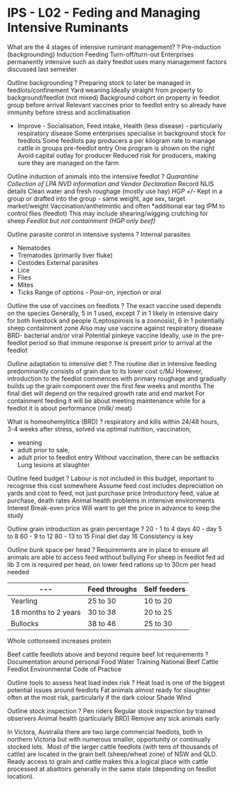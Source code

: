 # IPS - L02 - Feding and Managing Intensive Ruminants

What are the 4 stages of intensive ruminant management?
?
Pre-induction (backgrounding)
Induction
Feeding
Turn-off/turn-out
Enterprises permanently intensive such as dairy feedlot uses many management factors discussed last semester

Outline backgrounding
?
Preparing stock to later be managed in feedlots/confinement
Yard weaning
Ideally straight from property to background/feedlot (not mixed)
Background cohort on property in feedlot group before arrival
Relevant vaccines prior to feedlot entry so already have immunity before stress and acclimatisation
- Improve - Socialisation, Feed intake, Health (less disease) - particularly respiratory disease
Some enterprises specialise in background stock for feedlots
Some feedlots pay producers a per kilogram rate to manage cattle in groups pre-feedlot entry
One program is shown on the right
Avoid capital outlay for producer
Reduced risk for producers, making sure they are managed on the farm

Outline induction of animals into the intensive feedlot
?
*Quarantine*
*Collection of LPA NVD information and Vendor Declaration*
Record NLIS details
Clean water and fresh roughage (mostly use hay)
*HGP +/-*
Kept in a group or drafted into the group - same weight, age sex, target market/weight
Vaccination/anthelmintic and often *additional ear tag
IPM to control flies (feedlot)
This may include shearing/wigging crutching for sheep
*Feedlot but not containment (HGP only beef)*

Outline parasite control in intensive systems
?
Internal parasites
- Nematodes
- Trematodes (primarily liver fluke)
- Cestodes
External parasites
- Lice
- Flies
- Mites
- Ticks
Range of options - Pour-on, injection or oral

Outline the use of vaccines on feedlots
?
The exact vaccine used depends on the species
Generally, 5 in 1 used, except 7 in 1 likely in intensive dairy for both livestock and people (Leptospirosis is a zoonosis), 6 in 1 potentially sheep containment zone
Also may use vaccine against respiratory disease BRD- bacterial and/or viral
Potential pinkeye vaccine
Ideally, use in the pre-feedlot period so that immune response is present prior to arrival at the feedlot

Outline adaptation to intensive diet
?
The routine diet in intensive feeding predominantly consists of grain due to its lower cost c/MJ
However, introduction to the feedlot commences with primary roughage and gradually builds up the grain component over the first few weeks and months
The final diet will depend on the required growth rate and end market
For containment feeding it will be about meeting maintenance while for a feedlot it is about performance (milk/ meat)

What is homeohemylitica (BRD)
?
respiratory and kills within 24/48 hours, 3-4 weeks after stress, solved via optimal nutrition, vaccination, 
- weaning 
- adult prior to sale, 
- adult prior to feedlot entry
Without vaccination, there can be setbacks
Lung lesions at slaughter

Outline feed budget
?
Labour is not included in this budget, important to recognise this cost somewhere
Assume feed cost includes depreciation on yards and cost to feed, not just purchase price
Introductory feed, value at purchase, death rates
Animal health problems in intensive environments
Interest
Break-even price
Will want to get the price in advance to keep the study

Outline grain introduction as grain percentage
?
20 - 1 to 4 days
40 - day 5 to 8
60 - 9 to 12
80 - 13 to 15
Final diet day 16
Consistency is key

Outline bunk space per head
?
Requirements are in place to ensure all animals are able to access feed without bullying
For sheep in feedlot fed ad lib 3 cm is required per head, on lower feed rations up to 30cm per head needed
 
| ---                  | Feed throughs | Self feeders |
| -------------------- | ------------- | ------------ |
| Yearling             | 25 to 30      | 10 to 20     |
| 18 months to 2 years | 30 to 38      | 20 to 25     |
| Bullocks             | 38 to 46      | 25 to 30     |

Whole cottonseed increases protein

Beef cattle feedlots above and beyond require beef lot requirements
?
Documentation around personal
Food
Water
Training
National Beef Cattle Feedlot Environmental Code of Practice

Outline tools to assess heat load index risk
?
Heat load is one of the biggest potential issues around feedlots
Fat animals almost ready for slaughter often at the most risk, particularly if the dark colour
Shade
Wind

Outline stock inspection
?
Pen riders
Regular stock inspection by trained observers
Animal health (particularly BRD)
Remove any sick animals early

In Victora, Australia there are two large commercial feedlots, both in northern Victoria but with numerous smaller, opportunity or continually stocked lots.  Most of the larger cattle feedlots (with tens of thousands of cattle) are located in the grain belt (sheep/wheat zone) of NSW and QLD.  Ready access to grain and cattle makes this a logical place with cattle processed at abattoirs generally in the same state (depending on feedlot location).